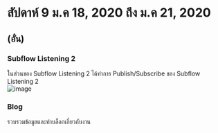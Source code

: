 # สัปดาห์ 9 ม.ค 18, 2020 ถึง ม.ค 21, 2020   

## (อั๋น)  
### Subflow Listening 2  
ในส่วนของ Subflow Listening 2 ได้ทำการ Publish/Subscribe ของ Subflow Listening 2  
![image](https://user-images.githubusercontent.com/65691345/110541506-6cf57f00-815a-11eb-913f-7c7a7f9190e8.png)


### Blog  
รวบรวมข้อมูลและทำบล็อกเกี่ยวกับงาน  
